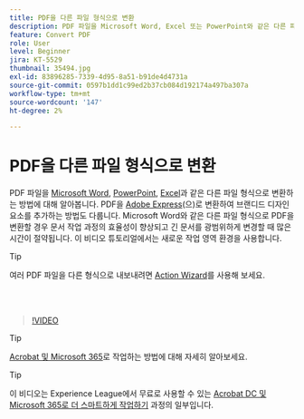 ```yaml
---
title: PDF을 다른 파일 형식으로 변환
description: PDF 파일을 Microsoft Word, Excel 또는 PowerPoint와 같은 다른 파일 형식으로 변환하는 방법에 대해 알아봅니다
feature: Convert PDF
role: User
level: Beginner
jira: KT-5529
thumbnail: 35494.jpg
exl-id: 83896285-7339-4d95-8a51-b91de4d4731a
source-git-commit: 0597b1dd1c99ed2b37cb084d192174a497ba307a
workflow-type: tm+mt
source-wordcount: '147'
ht-degree: 2%

---
```


# PDF을 다른 파일 형식으로 변환

PDF 파일을 [Microsoft Word](https://www.adobe.com/kr/acrobat/online/pdf-to-word.html), [PowerPoint](https://www.adobe.com/kr/acrobat/online/pdf-to-ppt.html), [Excel](https://www.adobe.com/kr/acrobat/online/pdf-to-excel.html)과 같은 다른 파일 형식으로 변환하는 방법에 대해 알아봅니다. PDF을 [Adobe Express](https://express.adobe.com)(으)로 변환하여 브랜디드 디자인 요소를 추가하는 방법도 다룹니다. Microsoft Word와 같은 다른 파일 형식으로 PDF을 변환할 경우 문서 작업 과정의 효율성이 향상되고 긴 문서를 광범위하게 변경할 때 많은 시간이 절약됩니다. 이 비디오 튜토리얼에서는 새로운 작업 영역 환경을 사용합니다.

>[!TIP]
>
>여러 PDF 파일을 다른 형식으로 내보내려면 [Action Wizard](../advanced-tasks/action.md)를 사용해 보세요.

<br> 

>[!VIDEO](https://video.tv.adobe.com/v/35494?quality=12&learn=on&hidetitle=true)

>[!TIP]
>
>[Acrobat 및 Microsoft 365](../integrate/integrate-overview.md)로 작업하는 방법에 대해 자세히 알아보세요.

>[!TIP]
>
>이 비디오는 Experience League에서 무료로 사용할 수 있는 [Acrobat DC 및 Microsoft 365로 더 스마트하게 작업하기](https://experienceleague.adobe.com/?recommended=Acrobat-U-1-2021.microsoft365) 과정의 일부입니다.
